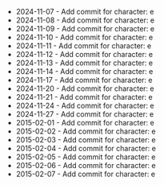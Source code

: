 - 2024-11-07 - Add commit for character: e
- 2024-11-08 - Add commit for character: e
- 2024-11-09 - Add commit for character: e
- 2024-11-10 - Add commit for character: e
- 2024-11-11 - Add commit for character: e
- 2024-11-12 - Add commit for character: e
- 2024-11-13 - Add commit for character: e
- 2024-11-14 - Add commit for character: e
- 2024-11-17 - Add commit for character: e
- 2024-11-20 - Add commit for character: e
- 2024-11-21 - Add commit for character: e
- 2024-11-24 - Add commit for character: e
- 2024-11-27 - Add commit for character: e
- 2015-02-01 - Add commit for character: e
- 2015-02-02 - Add commit for character: e
- 2015-02-03 - Add commit for character: e
- 2015-02-04 - Add commit for character: e
- 2015-02-05 - Add commit for character: e
- 2015-02-06 - Add commit for character: e
- 2015-02-07 - Add commit for character: e
